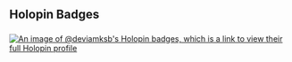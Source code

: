 ###

<h2 align="left">Holopin Badges</h2>

###

[![An image of @deviamksb's Holopin badges, which is a link to view their full Holopin profile](https://holopin.me/deviamksb)](https://holopin.io/@deviamksb)

###
